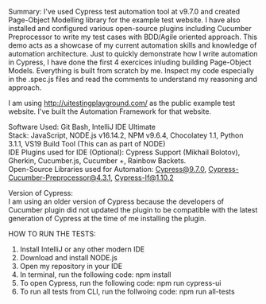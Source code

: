 Summary:
I've used Cypress test automation tool at v9.7.0 and created Page-Object Modelling library for the example test website. I have also installed and configured various open-source plugins including Cucumber Preprocessor to write my test cases with BDD/Agile oriented approach.  This demo acts as a showcase of my current automation skills and knowledge of automation architecture. Just to quickly demonstrate how I write automation in Cypress, I have done the first 4 exercices inluding building Page-Object Models. Everything is built from scratch by me. Inspect my code especially in the .spec.js files and read the comments to understand my reasoning and approach.

I am using http://uitestingplayground.com/ as the public example test website. I've built the Automation Framework for that website. 

Software Used: Git Bash, IntelliJ IDE Ultimate<br>
Stack: JavaScript, NODE.js v16.14.2, NPM v9.6.4, Chocolatey 1.1, Python 3.1.1, VS19 Build Tool (This can as part of NODE)<br>
IDE Plugins used for IDE (Optional): Cypress Support (Mikhail Bolotov), Gherkin, Cucumber.js, Cucumber +, Rainbow Backets. <br>
Open-Source Libraries used for Automation: Cypress@9.7.0, Cypress-Cucumber-Preprocessor@4.3.1, Cypress-If@1.10.2<br>

Version of Cypress:<br>
I am using an older version of Cypress because the developers of Cucumber plugin did not updated the plugin to be compatible with the latest generation of Cypress at the time of me installing the plugin. 

HOW TO RUN THE TESTS:<br>
1. Install IntelliJ or any other modern IDE
2. Download and install NODE.js
3. Open my repository in your IDE
4. In terminal, run the following code: npm install
5. To open Cypress, run the following code: npm run cypress-ui
6. To run all tests from CLI, run the follwoing code: npm run all-tests
